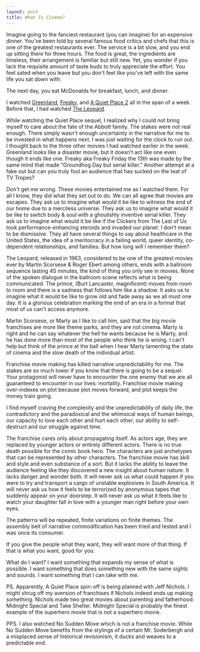 ```yaml
---
layout: post
title: What Is Cinema?
---
```


Imagine going to the fanciest restaurant (you can imagine) for an expensive dinner. You've been told by several famous food critics and chefs that this is one of the greatest restaurants ever. The service is a bit slow, and you end up sitting there for three hours. The food is great, the ingredients are timeless, their arrangement is familiar but still new. Yet, you wonder if you lack the requisite amount of taste buds to truly appreciate the effort. You feel sated when you leave but you don't feel like you've left with the same life you sat down with. 

The next day, you eat McDonalds for breakfast, lunch, and dinner. 

I watched [Greenland](https://www.imdb.com/title/tt7737786/), [Freaky](https://www.imdb.com/title/tt10919380/), and [A Quiet Place 2](https://www.imdb.com/title/tt8332922/) all in the span of a week. Before that, I had watched [The Leopard](https://www.rogerebert.com/reviews/great-movie-the-leopard-1963). 

While watching the Quiet Place sequel, I realized why I could not bring myself to care about the fate of the Abbott family. The stakes were not real enough. There simply wasn't enough uncertainty in the narrative for me to be invested in what happens next. I was just waiting for the clock to run out. I thought back to the three other movies I had watched earlier in the week. Greenland looks like a disaster movie, but it doesn’t act like one even though it ends like one. Freaky aka Freaky Friday the 13th was made by the same mind that made “Groundhog Day but serial killer.” Another attempt at a fake out but can you truly fool an audience that has sucked on the teat of TV Tropes?

Don't get me wrong. These movies entertained me as I watched them. For all I know, they did what they set out to do. We can all agree that movies are escapes. They ask us to imagine what would it be like to witness the end of our home due to a merciless universe. They ask us to imagine what would it be like to switch body & soul with a ghoulishly inventive serial killer. They ask us to imagine what would it be like if the Clickers from The Last of Us took performance-enhancing steroids and invaded our planet. I don’t mean to be dismissive. They all have several things to say about healthcare in the United States, the idea of a meritocracy in a failing world, queer identity, co-dependent relationships, and families. But how long will I remember them?

The Leopard, released in 1963, considered to be one of the greatest movies ever by Martin Scorsese & Roger Ebert among others, ends with a ballroom sequence lasting 45 minutes, the kind of thing you only see in movies. None of the spoken dialogue in the ballroom scene reflects what is being communicated. The prince, (Burt Lancaster, magnificent) moves from room to room and there is a sadness that follows him like a shadow. It asks us to imagine what it would be like to grow old and fade away as we all must one day. It is a glorious celebration marking the end of an era in a format that most of us can't access anymore.

Martin Scorsese, or Marty as I like to call him, said that the big movie franchises are more like theme parks, and they are not cinema. Marty is right and he can say whatever the hell he wants because he is Marty, and he has done more than most of the people who think he is wrong. I can’t help but think of the prince at the ball when I hear Marty lamenting the state of cinema and the slow death of the individual artist.

Franchise movie making has killed narrative unpredictability for me. The stakes are so much lower if you know that there is going to be a sequel. Your protagonist will never have to encounter the one enemy that we are all guaranteed to encounter in our lives: mortality. Franchise movie making over-indexes on plot because plot moves forward, and plot keeps the money train going.

I find myself craving the complexity and the unpredictability of daily life, the contradictory and the paradoxical and the whimsical ways of human beings, our capacity to love each other and hurt each other, our ability to self-destruct and our struggle against time.

The franchise cares only about propagating itself. As actors age, they are replaced by younger actors or entirely different actors. There is no true death possible for the comic book hero. The characters are just archetypes that can be represented by other characters. The franchise movie has skill and style and even substance of a sort. But it lacks the ability to leave the audience feeling like they discovered a new insight about human nature. It lacks danger and wonder both. It will never ask us what could happen if you were to try and transport a cargo of unstable explosives in South America. It will never ask us how it feels to be terrorized by anonymous tapes that suddenly appear on your doorstep. It will never ask us what it feels like to watch your daughter fall in love with a younger man right before your own eyes.

The patterns will be repeated, finite variations on finite themes. The assembly belt of narrative commodification has been tried and tested and I was once its consumer. 

If you give the people what they want, they will want more of that thing. If that is what you want, good for you. 

What do I want? I want something that expands my sense of what is possible. I want something that does something new with the same sights and sounds. I want something that I can take with me.

PS. Apparently, A Quiet Place spin-off is being planned with Jeff Nichols. I might shrug off my aversion of franchises if Nichols indeed ends up making something. Nichols made two great movies about parenting and fatherhood: Midnight Special and Take Shelter. Midnight Special is probably the finest example of the superhero movie that is not a superhero movie.

PPS. I also watched No Sudden Move which is not a franchise movie. While No Sudden Move benefits from the stylings of a certain Mr. Soderbergh and a misplaced sense of historical revisionism, it ducks and weaves to a predictable end.
